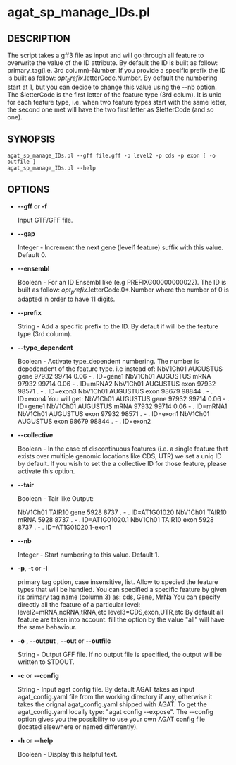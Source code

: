 # agat_sp_manage_IDs.pl

## DESCRIPTION

The script takes a gff3 file as input and will go through all feature to overwrite
the value of the ID attribute.
By default the ID is built as follow: primary_tag(i.e. 3rd column)-Number.
If you provide a specific prefix the ID is built as follow: $opt_prefix.$letterCode.Number.
By default the numbering start at 1, but you can decide to change this value using the --nb option.
The $letterCode is the first letter of the feature type (3rd colum). It is uniq for each feature type,
i.e. when two feature types start with the same letter, the second one met will have the two first letter as $letterCode (and so one).

## SYNOPSIS

```
agat_sp_manage_IDs.pl --gff file.gff -p level2 -p cds -p exon [ -o outfile ]
agat_sp_manage_IDs.pl --help
```

## OPTIONS

- **--gff** or **-f**

    Input GTF/GFF file.

- **--gap**

    Integer - Increment the next gene (level1 feature) suffix with this value. Defauft 0.

- **--ensembl**

    Boolean - For an ID Ensembl like (e.g PREFIXG00000000022). The ID is built as follow:
    $opt_prefix.$letterCode.0*.Number where the number of 0 is adapted in order to have 11 digits.

- **--prefix**

    String - Add a specific prefix to the ID. By defaut if will be the feature type (3rd column).

- **--type_dependent**

    Boolean - Activate type_dependent numbering. The number is depedendent of the feature type.
    i.e instead of:
    NbV1Ch01        AUGUSTUS        gene    97932   99714   0.06    -       .       ID=gene1
    NbV1Ch01        AUGUSTUS        mRNA    97932   99714   0.06    -       .       ID=mRNA2
    NbV1Ch01        AUGUSTUS        exon    97932   98571   .       -       .       ID=exon3
    NbV1Ch01        AUGUSTUS        exon    98679   98844   .       -       .       ID=exon4
    You will get:
    NbV1Ch01        AUGUSTUS        gene    97932   99714   0.06    -       .       ID=gene1
    NbV1Ch01        AUGUSTUS        mRNA    97932   99714   0.06    -       .       ID=mRNA1
    NbV1Ch01        AUGUSTUS        exon    97932   98571   .       -       .       ID=exon1
    NbV1Ch01        AUGUSTUS        exon    98679   98844   .       -       .       ID=exon2

- **--collective**

    Boolean - In the case of discontinuous features (i.e. a single feature that
    exists over multiple genomic locations like CDS, UTR) we set a uniq ID by default.
    If you wish to set the a collective ID for those feature, please activate this option.

- **--tair**

    Boolean - Tair like Output:

    NbV1Ch01    TAIR10  gene    5928    8737    .       -       .       ID=AT1G01020
    NbV1Ch01    TAIR10  mRNA    5928    8737    .       -       .       ID=AT1G01020.1
    NbV1Ch01    TAIR10  exon    5928    8737   .       -       .        ID=AT1G01020.1-exon1

- **--nb**

    Integer - Start numbering to this value. Default 1.

- **-p**,  **-t** or  **-l**

    primary tag option, case insensitive, list. Allow to specied the feature types that will be handled.
    You can specified a specific feature by given its primary tag name (column 3) as: cds, Gene, MrNa
    You can specify directly all the feature of a particular level:
          level2=mRNA,ncRNA,tRNA,etc
          level3=CDS,exon,UTR,etc
    By default all feature are taken into account. fill the option by the value "all" will have the same behaviour.

- **-o** , **--output** , **--out** or **--outfile**

    String - Output GFF file. If no output file is specified, the output will be
    written to STDOUT.

- **-c** or **--config**

    String - Input agat config file. By default AGAT takes as input agat_config.yaml file from the working directory if any,
    otherwise it takes the orignal agat_config.yaml shipped with AGAT. To get the agat_config.yaml locally type: "agat config --expose".
    The --config option gives you the possibility to use your own AGAT config file (located elsewhere or named differently).

- **-h** or **--help**

    Boolean - Display this helpful text.

